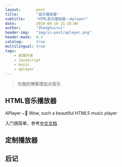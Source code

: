 ```yaml
---
layout:       post
title:        "音乐播放器"
subtitle:     "HTML音乐播放器——Aplayer"
date:         2018-08-16 21:35:00
author:       "Zhanghuirui"
header-img:   "img/in-post/aplayer.png"
header-mask:  0.3
catalog:      true
multilingual: true
tags:
    - 前端开发
    - JavaScript
    - music
    - aplayer
---
```


> 为我的博客增加点音乐

## HTML音乐播放器

APlayer ~🍭 Wow, such a beautiful HTML5 music player

入门很简单，参考[中文文档](https://aplayer.js.org/#/zh-Hans/)

## 定制播放器



## 后记